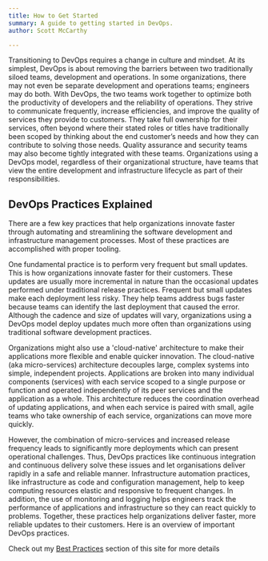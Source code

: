 ```yaml
---
title: How to Get Started
summary: A guide to getting started in DevOps.
author: Scott McCarthy

---
```


Transitioning to DevOps requires a change in culture and mindset. At its simplest, DevOps is about removing the barriers between two traditionally siloed teams, development and operations. In some organizations, there may not even be separate development and operations teams; engineers may do both. With DevOps, the two teams work together to optimize both the productivity of developers and the reliability of operations. They strive to communicate frequently, increase efficiencies, and improve the quality of services they provide to customers. They take full ownership for their services, often beyond where their stated roles or titles have traditionally been scoped by thinking about the end customer’s needs and how they can contribute to solving those needs. Quality assurance and security teams may also become tightly integrated with these teams. Organizations using a DevOps model, regardless of their organizational structure, have teams that view the entire development and infrastructure lifecycle as part of their responsibilities.

## DevOps Practices Explained

There are a few key practices that help organizations innovate faster through automating and streamlining the software development and infrastructure management processes. Most of these practices are accomplished with proper tooling.

One fundamental practice is to perform very frequent but small updates. This is how organizations innovate faster for their customers. These updates are usually more incremental in nature than the occasional updates performed under traditional release practices. Frequent but small updates make each deployment less risky. They help teams address bugs faster because teams can identify the last deployment that caused the error. Although the cadence and size of updates will vary, organizations using a DevOps model deploy updates much more often than organizations using traditional software development practices.

Organizations might also use a 'cloud-native' architecture to make their applications more flexible and enable quicker innovation. The cloud-native (aka micro-services) architecture decouples large, complex systems into simple, independent projects. Applications are broken into many individual components (services) with each service scoped to a single purpose or function and operated independently of its peer services and the application as a whole. This architecture reduces the coordination overhead of updating applications, and when each service is paired with small, agile teams who take ownership of each service, organizations can move more quickly.

However, the combination of micro-services and increased release frequency leads to significantly more deployments which can present operational challenges. Thus, DevOps practices like continuous integration and continuous delivery solve these issues and let organisations deliver rapidly in a safe and reliable manner. Infrastructure automation practices, like infrastructure as code and configuration management, help to keep computing resources elastic and responsive to frequent changes. In addition, the use of monitoring and logging helps engineers track the performance of applications and infrastructure so they can react quickly to problems. Together, these practices help organizations deliver faster, more reliable updates to their customers. Here is an overview of important DevOps practices.

Check out my [Best Practices](../best-practices/practice-overview.md) section of this site for more details

